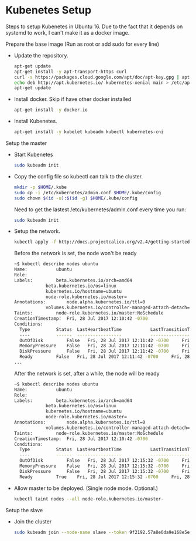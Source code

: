 # Kubenetes Setup

Steps to setup Kubenetes in Ubuntu 16. Due to the fact that it depends on systemd to work, I can't make it as a docker image.

Prepare the base image (Run as root or add sudo for every line)

  - Update the repository.
    ```sh
    apt-get update
    apt-get install -y apt-transport-https curl
    curl -s https://packages.cloud.google.com/apt/doc/apt-key.gpg | apt-key add -
    echo deb http://apt.kubernetes.io/ kubernetes-xenial main > /etc/apt/sources.list.d/kubernetes.list  
    apt-get update
    ```
  - Install docker. Skip if have other docker installed
    ```sh
    apt-get install -y docker.io
    ```
  - Install Kubenetes.
    ```sh
    apt-get install -y kubelet kubeadm kubectl kubernetes-cni
    ```

Setup the master

  - Start Kubenetes
    ```sh
    sudo kubeadm init
    ```
  - Copy the config file so kubectl can talk to the cluster.
    ```sh
    mkdir -p $HOME/.kube
    sudo cp -i /etc/kubernetes/admin.conf $HOME/.kube/config
    sudo chown $(id -u):$(id -g) $HOME/.kube/config
    ```
    Need to get the lastest /etc/kubernetes/admin.conf every time you run:
    ```sh
    sudo kubeadm init
    ```
  - Setup the network.
    ```sh
    kubectl apply -f http://docs.projectcalico.org/v2.4/getting-started/kubernetes/installation/hosted/kubeadm/1.6/calico.yaml
    ```
    Before the network is set, the node won't be ready
    ```sh
    ~$ kubectl describe nodes ubuntu
    Name:			ubuntu
    Role:			
    Labels:			beta.kubernetes.io/arch=amd64
    			beta.kubernetes.io/os=linux
    			kubernetes.io/hostname=ubuntu
    			node-role.kubernetes.io/master=
    Annotations:		node.alpha.kubernetes.io/ttl=0
    			volumes.kubernetes.io/controller-managed-attach-detach=true
    Taints:			node-role.kubernetes.io/master:NoSchedule
    CreationTimestamp:	Fri, 28 Jul 2017 12:10:42 -0700
    Conditions:
      Type			Status	LastHeartbeatTime			LastTransitionTime			Reason				Message
      ----			------	-----------------			------------------			------				-------
      OutOfDisk 		False 	Fri, 28 Jul 2017 12:11:42 -0700 	Fri, 28 Jul 2017 12:10:38 -0700 	KubeletHasSufficientDisk 	kubelet has sufficient disk space available
      MemoryPressure 	False 	Fri, 28 Jul 2017 12:11:42 -0700 	Fri, 28 Jul 2017 12:10:38 -0700 	KubeletHasSufficientMemory 	kubelet has sufficient memory available
      DiskPressure 		False 	Fri, 28 Jul 2017 12:11:42 -0700 	Fri, 28 Jul 2017 12:10:38 -0700 	KubeletHasNoDiskPressure 	kubelet has no disk pressure
      Ready 		False 	Fri, 28 Jul 2017 12:11:42 -0700 	Fri, 28 Jul 2017 12:10:38 -0700 	KubeletNotReady 		runtime network not ready: NetworkReady=false reason:NetworkPluginNotReady message:docker: network plugin is not ready: cni config uninitialized
    ...
    ```
    After the network is set, after a while, the node will be ready
    ```sh
    ~$ kubectl describe nodes ubuntu
    Name:			ubuntu
    Role:			
    Labels:			beta.kubernetes.io/arch=amd64
    			beta.kubernetes.io/os=linux
    			kubernetes.io/hostname=ubuntu
    			node-role.kubernetes.io/master=
    Annotations:		node.alpha.kubernetes.io/ttl=0
    			volumes.kubernetes.io/controller-managed-attach-detach=true
    Taints:			node-role.kubernetes.io/master:NoSchedule
    CreationTimestamp:	Fri, 28 Jul 2017 12:10:42 -0700
    Conditions:
      Type			Status	LastHeartbeatTime			LastTransitionTime			Reason				Message
      ----			------	-----------------			------------------			------				-------
      OutOfDisk 		False 	Fri, 28 Jul 2017 12:15:32 -0700 	Fri, 28 Jul 2017 12:10:38 -0700 	KubeletHasSufficientDisk 	kubelet has sufficient disk space available
      MemoryPressure 	False 	Fri, 28 Jul 2017 12:15:32 -0700 	Fri, 28 Jul 2017 12:10:38 -0700 	KubeletHasSufficientMemory 	kubelet has sufficient memory available
      DiskPressure 		False 	Fri, 28 Jul 2017 12:15:32 -0700 	Fri, 28 Jul 2017 12:10:38 -0700 	KubeletHasNoDiskPressure 	kubelet has no disk pressure
      Ready 		True 	Fri, 28 Jul 2017 12:15:32 -0700 	Fri, 28 Jul 2017 12:15:22 -0700 	KubeletReady 			kubelet is posting ready status. AppArmor enabled
    ```
  - Allow master to be deployed. (Single node mode. Optional.)
    ```sh
    kubectl taint nodes --all node-role.kubernetes.io/master-
    ```
    
Setup the slave

  - Join the cluster
    ```sh
    sudo kubeadm join --node-name slave --token 9f2192.57a8e0da9e168e5e 172.16.6.139:6443
    ```
